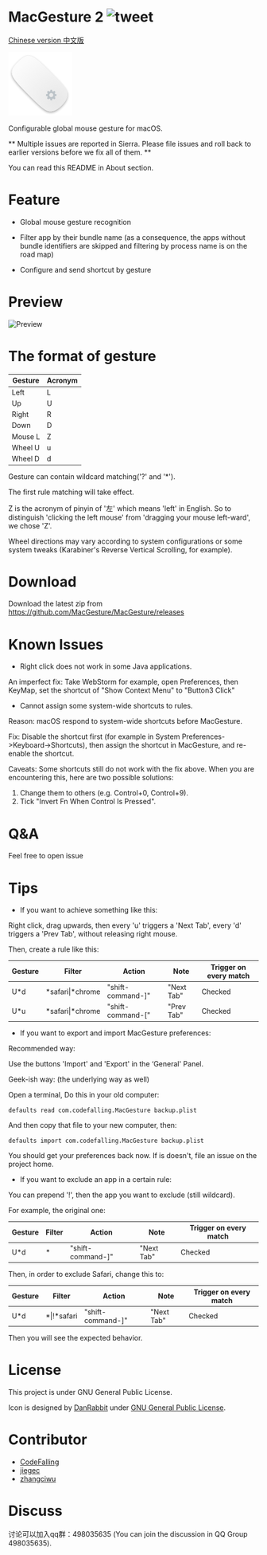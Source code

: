 # MacGesture 2 ![tweet](https://img.shields.io/twitter/url/https/github.com/CodeFalling/MacGesture.svg?style=social)

[Chinese version 中文版](https://github.com/MacGesture/MacGesture/blob/release/README_zh-Hans.md)

![logo](logo.png)

Configurable global mouse gesture for macOS.

** Multiple issues are reported in Sierra. Please file issues and roll back to earlier versions before we fix all of them. **

You can read this README in About section.

# Feature

- Global mouse gesture recognition

- Filter app by their bundle name (as a consequence, the apps without bundle identifiers are skipped and filtering by process name is on the road map)

- Configure and send shortcut by gesture

# Preview

![Preview](https://cloud.githubusercontent.com/assets/5436704/14278725/bb126d36-fb5b-11e5-9fe8-5990ea4c1c28.gif)

# The format of gesture

| Gesture | Acronym |
|---------|---------|
| Left    | L       |
| Up      | U       |
| Right   | R       |
| Down    | D       |
| Mouse L | Z       |
| Wheel U | u       |
| Wheel D | d       |

Gesture can contain wildcard matching('?' and '*').

The first rule matching will take effect.

Z is the acronym of pinyin of '左' which means 'left' in English.
So to distinguish 'clicking the left mouse' from 'dragging your mouse left-ward',
we chose 'Z'.

Wheel directions may vary according to system configurations or some system tweaks (Karabiner's Reverse Vertical Scrolling, for example).

# Download

Download the latest zip from https://github.com/MacGesture/MacGesture/releases

# Known Issues

* Right click does not work in some Java applications.

An imperfect fix:
Take WebStorm for example, open Preferences, then KeyMap, set the shortcut of "Show Context Menu" to "Button3 Click"

* Cannot assign some system-wide shortcuts to rules.

Reason:
macOS respond to system-wide shortcuts before MacGesture.

Fix:
Disable the shortcut first (for example in System Preferences->Keyboard->Shortcuts), then assign the shortcut in MacGesture, and re-enable the shortcut.

Caveats:
Some shortcuts still do not work with the fix above. When you are encountering this, here are two possible solutions:
1. Change them to others (e.g. Control+0, Control+9).
2. Tick "Invert Fn When Control Is Pressed".

# Q&A

Feel free to open issue

# Tips

* If you want to achieve something like this:

Right click, drag upwards, then every 'u' triggers a 'Next Tab', every 'd' triggers a 'Prev Tab', without releasing right mouse.

Then, create a rule like this:

| Gesture | Filter             | Action             | Note       | Trigger on every match |
|---------|--------------------|--------------------|------------|------------------------|
|U*d      | \*safari\|\*chrome | "shift-command-\]" | "Next Tab" | Checked                |
|U*u      | \*safari\|\*chrome | "shift-command-\[" | "Prev Tab" | Checked                |

* If you want to export and import MacGesture preferences:

Recommended way:

Use the buttons 'Import' and 'Export' in the ‘General' Panel.

Geek-ish way: (the underlying way as well)

Open a terminal, Do this in your old computer:

``` shell
defaults read com.codefalling.MacGesture backup.plist
```

And then copy that file to your new computer, then:

``` shell
defaults import com.codefalling.MacGesture backup.plist
```

You should get your preferences back now. If is doesn't, file an issue on the project home.

* If you want to exclude an app in a certain rule:

You can prepend '!', then the app you want to exclude (still wildcard).

For example, the original one:

| Gesture | Filter             | Action             | Note       | Trigger on every match |
|---------|--------------------|--------------------|------------|------------------------|
|U*d      | \*                 | "shift-command-\]" | "Next Tab" | Checked                |

Then, in order to exclude Safari, change this to:

| Gesture | Filter             | Action             | Note       | Trigger on every match |
|---------|--------------------|--------------------|------------|------------------------|
|U*d      | \*\|!*safari       | "shift-command-\]" | "Next Tab" | Checked                |

Then you will see the expected behavior.

# License

This project is under GNU General Public License.

Icon is designed by [DanRabbit](http://www.iconarchive.com/artist/danrabbit.html) under [GNU General Public License](https://en.wikipedia.org/wiki/GNU_General_Public_License).

# Contributor

- [CodeFalling](https://github.com/codefalling)
- [jiegec](https://github.com/jiegec)
- [zhangciwu](https://github.com/zhangciwu)

# Discuss

讨论可以加入qq群：498035635 (You can join the discussion in QQ Group 498035635).
